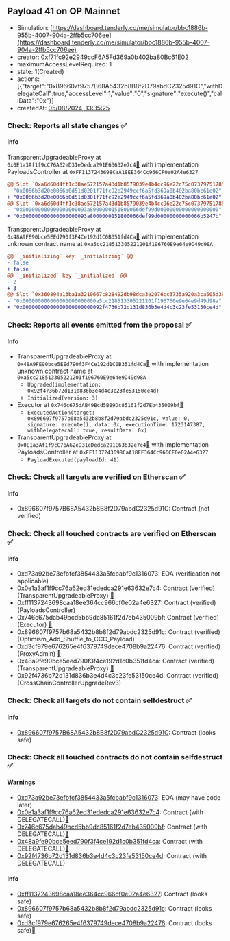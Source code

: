 ## Payload 41 on OP Mainnet

- Simulation: [https://dashboard.tenderly.co/me/simulator/bbc1886b-955b-4007-904a-2ffb5cc706ee](https://dashboard.tenderly.co/me/simulator/bbc1886b-955b-4007-904a-2ffb5cc706ee)
- creator: 0xf71fc92e2949ccF6A5Fd369a0b402ba80Bc61E02
- maximumAccessLevelRequired: 1
- state: 1(Created)
- actions: [{"target":"0x896607f9757B68A5432b8B8f2D79abdC2325d91C","withDelegateCall":true,"accessLevel":1,"value":"0","signature":"execute()","callData":"0x"}]
- createdAt: [05/08/2024, 13:35:25](https://optimistic.etherscan.io/tx/0x30d32be65d64a0908c4483c644c2d4ccd4caffe8d210003c78c7fc009dd1754d)

### Check: Reports all state changes :white_check_mark:

#### Info


TransparentUpgradeableProxy at `0x0E1a3Af1f9cC76A62eD31eDedca291E63632e7c4`[:ghost:](https://github.com/bgd-labs/aave-address-book "GovernanceV3Optimism.PAYLOADS_CONTROLLER") with implementation PayloadsController at `0xFF1137243698CaA18EE364Cc966CF0e02A4e6327`
```diff
@@ Slot `0xa6d60d4ff1c38ae572157a43d1b8579039e4b4cc96e22c75c07379751785fe51` @@
- "0x0066b3d20e0066b0d51d0201f71fc92e2949ccf6a5fd369a0b402ba80bc61e02"
+ "0x0066b3d20e0066b0d51d0301f71fc92e2949ccf6a5fd369a0b402ba80bc61e02"
@@ Slot `0xa6d60d4ff1c38ae572157a43d1b8579039e4b4cc96e22c75c07379751785fe52` @@
- "0x000000000000000000093a8000000151800066def99d00000000000000000000"
+ "0x000000000000000000093a8000000151800066def99d00000000000066b5247b"
```

TransparentUpgradeableProxy at `0x48A9FE90bce5EEd790f3F4Ce192d1C0B351fd4Ca`[:ghost:](https://github.com/bgd-labs/aave-address-book "GovernanceV3Optimism.CROSS_CHAIN_CONTROLLER") with implementation unknown contract name at `0xa5cc218513305221201f196760E9e64e9D49d98A`
```diff
@@ `_initializing` key `_initializing` @@
- false
+ false
@@ `_initialized` key `_initialized` @@
- 2
+ 3
@@ Slot `0x360894a13ba1a3210667c828492db98dca3e2076cc3735a920a3ca505d382bbc` @@
- "0x000000000000000000000000a5cc218513305221201f196760e9e64e9d49d98a"
+ "0x00000000000000000000000092f4736b72d131d836b3e4d4c3c23fe53150ce4d"
```


### Check: Reports all events emitted from the proposal :white_check_mark:

#### Info

- TransparentUpgradeableProxy at `0x48A9FE90bce5EEd790f3F4Ce192d1C0B351fd4Ca`[:ghost:](https://github.com/bgd-labs/aave-address-book "GovernanceV3Optimism.CROSS_CHAIN_CONTROLLER") with implementation unknown contract name at `0xa5cc218513305221201f196760E9e64e9D49d98A`
  - `Upgraded(implementation: 0x92f4736b72d131d836b3e4d4c3c23fe53150ce4d)`
  - `Initialized(version: 3)`
- Executor at `0x746c675dAB49Bcd5BB9Dc85161f2d7Eb435009bf`[:ghost:](https://github.com/bgd-labs/aave-address-book "AaveV3Optimism.ACL_ADMIN, GovernanceV3Optimism.EXECUTOR_LVL_1")
  - `ExecutedAction(target: 0x896607f9757b68a5432b8b8f2d79abdc2325d91c, value: 0, signature: execute(), data: 0x, executionTime: 1723147387, withDelegatecall: true, resultData: 0x)`
- TransparentUpgradeableProxy at `0x0E1a3Af1f9cC76A62eD31eDedca291E63632e7c4`[:ghost:](https://github.com/bgd-labs/aave-address-book "GovernanceV3Optimism.PAYLOADS_CONTROLLER") with implementation PayloadsController at `0xFF1137243698CaA18EE364Cc966CF0e02A4e6327`
  - `PayloadExecuted(payloadId: 41)`

### Check: Check all targets are verified on Etherscan :white_check_mark:

#### Info

- 0x896607f9757B68A5432b8B8f2D79abdC2325d91C: Contract (not verified) 

### Check: Check all touched contracts are verified on Etherscan :white_check_mark:

#### Info

- 0xd73a92be73efbfcf3854433a5fcbabf9c1316073: EOA (verification not applicable)
- 0x0e1a3af1f9cc76a62ed31ededca291e63632e7c4: Contract (verified) (TransparentUpgradeableProxy) [:ghost:](https://github.com/bgd-labs/aave-address-book "GovernanceV3Optimism.PAYLOADS_CONTROLLER")
- 0xff1137243698caa18ee364cc966cf0e02a4e6327: Contract (verified) (PayloadsController) 
- 0x746c675dab49bcd5bb9dc85161f2d7eb435009bf: Contract (verified) (Executor) [:ghost:](https://github.com/bgd-labs/aave-address-book "AaveV3Optimism.ACL_ADMIN, GovernanceV3Optimism.EXECUTOR_LVL_1")
- 0x896607f9757b68a5432b8b8f2d79abdc2325d91c: Contract (verified) (Optimism_Add_Shuffle_to_CCC_Payload) 
- 0xd3cf979e676265e4f6379749dece4708b9a22476: Contract (verified) (ProxyAdmin) [:ghost:](https://github.com/bgd-labs/aave-address-book "MiscOptimism.PROXY_ADMIN")
- 0x48a9fe90bce5eed790f3f4ce192d1c0b351fd4ca: Contract (verified) (TransparentUpgradeableProxy) [:ghost:](https://github.com/bgd-labs/aave-address-book "GovernanceV3Optimism.CROSS_CHAIN_CONTROLLER")
- 0x92f4736b72d131d836b3e4d4c3c23fe53150ce4d: Contract (verified) (CrossChainControllerUpgradeRev3) 

### Check: Check all targets do not contain selfdestruct :white_check_mark:

#### Info

- [0x896607f9757B68A5432b8B8f2D79abdC2325d91C](https://optimistic.etherscan.io/address/0x896607f9757B68A5432b8B8f2D79abdC2325d91C): Contract (looks safe)

### Check: Check all touched contracts do not contain selfdestruct :white_check_mark:

#### Warnings

- [0xd73a92be73efbfcf3854433a5fcbabf9c1316073](https://optimistic.etherscan.io/address/0xd73a92be73efbfcf3854433a5fcbabf9c1316073): EOA (may have code later)
- [0x0e1a3af1f9cc76a62ed31ededca291e63632e7c4](https://optimistic.etherscan.io/address/0x0e1a3af1f9cc76a62ed31ededca291e63632e7c4): Contract (with DELEGATECALL)[:ghost:](https://github.com/bgd-labs/aave-address-book "GovernanceV3Optimism.PAYLOADS_CONTROLLER")
- [0x746c675dab49bcd5bb9dc85161f2d7eb435009bf](https://optimistic.etherscan.io/address/0x746c675dab49bcd5bb9dc85161f2d7eb435009bf): Contract (with DELEGATECALL)[:ghost:](https://github.com/bgd-labs/aave-address-book "AaveV3Optimism.ACL_ADMIN, GovernanceV3Optimism.EXECUTOR_LVL_1")
- [0x48a9fe90bce5eed790f3f4ce192d1c0b351fd4ca](https://optimistic.etherscan.io/address/0x48a9fe90bce5eed790f3f4ce192d1c0b351fd4ca): Contract (with DELEGATECALL)[:ghost:](https://github.com/bgd-labs/aave-address-book "GovernanceV3Optimism.CROSS_CHAIN_CONTROLLER")
- [0x92f4736b72d131d836b3e4d4c3c23fe53150ce4d](https://optimistic.etherscan.io/address/0x92f4736b72d131d836b3e4d4c3c23fe53150ce4d): Contract (with DELEGATECALL)

#### Info

- [0xff1137243698caa18ee364cc966cf0e02a4e6327](https://optimistic.etherscan.io/address/0xff1137243698caa18ee364cc966cf0e02a4e6327): Contract (looks safe)
- [0x896607f9757b68a5432b8b8f2d79abdc2325d91c](https://optimistic.etherscan.io/address/0x896607f9757b68a5432b8b8f2d79abdc2325d91c): Contract (looks safe)
- [0xd3cf979e676265e4f6379749dece4708b9a22476](https://optimistic.etherscan.io/address/0xd3cf979e676265e4f6379749dece4708b9a22476): Contract (looks safe)[:ghost:](https://github.com/bgd-labs/aave-address-book "MiscOptimism.PROXY_ADMIN")

